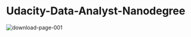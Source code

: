 
# Udacity-Data-Analyst-Nanodegree
![download-page-001](https://user-images.githubusercontent.com/34500576/82111282-cd49a900-9761-11ea-9ecd-dae4c84461ee.jpg)

